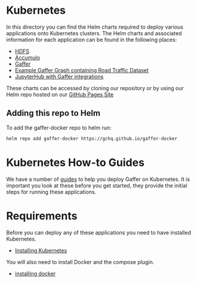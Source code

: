 Kubernetes
==========
In this directory you can find the Helm charts required to deploy various applications onto Kubernetes clusters. 
The Helm charts and associated information for each application can be found in the following places: 
* [HDFS](kubernetes/hdfs/)
* [Accumulo](kubernetes/accumulo/)
* [Gaffer](kubernetes/gaffer/)
* [Example Gaffer Graph containing Road Traffic Dataset](kubernetes/gaffer-road-traffic/)
* [JupyterHub with Gaffer integrations](kubernetes/gaffer-jhub/)

These charts can be accessed by cloning our repository or by using our Helm repo hosted on our [GitHub Pages Site](https://gchq.github.io/gaffer-docker)


## Adding this repo to Helm
To add the gaffer-docker repo to helm run:
```bash
helm repo add gaffer-docker https://gchq.github.io/gaffer-docker
```

# Kubernetes How-to Guides
We have a number of [guides](./docs/guides.md) to help you deploy Gaffer on Kubernetes. It is important you look at these before you get started, they provide the initial steps for running these applications.

# Requirements
Before you can deploy any of these applications you need to have installed Kubernetes.
* [Installing Kubernetes](https://kubernetes.io/docs/setup/)

You will also need to install Docker and the compose plugin.
* [installing docker](https://docs.docker.com/get-docker/)
